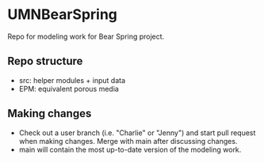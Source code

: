 # UMNBearSpring
Repo for modeling work for Bear Spring project. 

## Repo structure
- src: helper modules + input data
- EPM: equivalent porous media

## Making changes
- Check out a user branch (i.e. "Charlie" or "Jenny") and start pull request when making changes. Merge with main after discussing changes.
- main will contain the most up-to-date version of the modeling work. 
